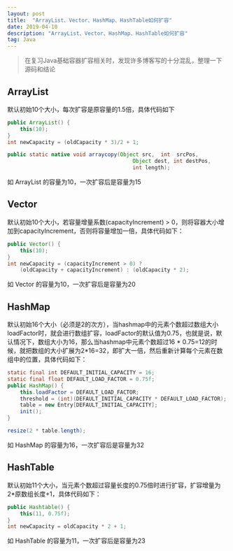 ```yaml
---
layout: post  
title:  "ArrayList、Vector、HashMap、HashTable如何扩容"  
date: 2019-04-10  
description: "ArrayList、Vector、HashMap、HashTable如何扩容"
tag: Java
---
```


> 在复习Java基础容器扩容相关时，发现许多博客写的十分混乱，整理一下源码和结论

## ArrayList
默认初始10个大小，每次扩容是原容量的1.5倍，具体代码如下
```java
public ArrayList() {
	this(10);
} 
int newCapacity = (oldCapacity * 3)/2 + 1;

public static native void arraycopy(Object src,  int  srcPos,
                                        Object dest, int destPos,
                                        int length);
```
如 ArrayList 的容量为10，一次扩容后是容量为15
## Vector
默认初始10个大小，若容量增量系数(capacityIncrement) > 0，则将容器大小增加到capacityIncrement，否则将容量增加一倍，具体代码如下：
```java
public Vector() {
	this(10);
} 
int newCapacity = (capacityIncrement > 0) ? 
	(oldCapacity + capacityIncrement) : (oldCapacity * 2);
```
如 Vector 的容量为10，一次扩容后是容量为20
## HashMap
默认初始16个大小（必须是2的次方），当hashmap中的元素个数超过数组大小loadFactor时，就会进行数组扩容，loadFactor的默认值为0.75，也就是说，默认情况下，数组大小为16，那么当hashmap中元素个数超过16 * 0.75=12的时候，就把数组的大小扩展为2*16=32，即扩大一倍，然后重新计算每个元素在数组中的位置，具体代码如下：
```java
static final int DEFAULT_INITIAL_CAPACITY = 16; 
static final float DEFAULT_LOAD_FACTOR = 0.75f;
public HashMap() {
	this.loadFactor = DEFAULT_LOAD_FACTOR;
	threshold = (int)(DEFAULT_INITIAL_CAPACITY * DEFAULT_LOAD_FACTOR);
	table = new Entry[DEFAULT_INITIAL_CAPACITY];
	init();
}

resize(2 * table.length);
```
如 HashMap 的容量为16，一次扩容后是容量为32
## HashTable
默认初始11个大小，当元素个数超过容量长度的0.75倍时进行扩容，扩容增量为2*原数组长度+1，具体代码如下：
```java
public Hashtable() {
	this(11, 0.75f);
}
int newCapacity = oldCapacity * 2 + 1;
```
如 HashTable 的容量为11，一次扩容后是容量为23